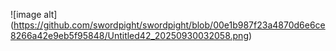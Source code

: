 ![image alt] (https://github.com/swordpight/swordpight/blob/00e1b987f23a4870d6e6ce8266a42e9eb5f95848/Untitled42_20250930032058.png) 
